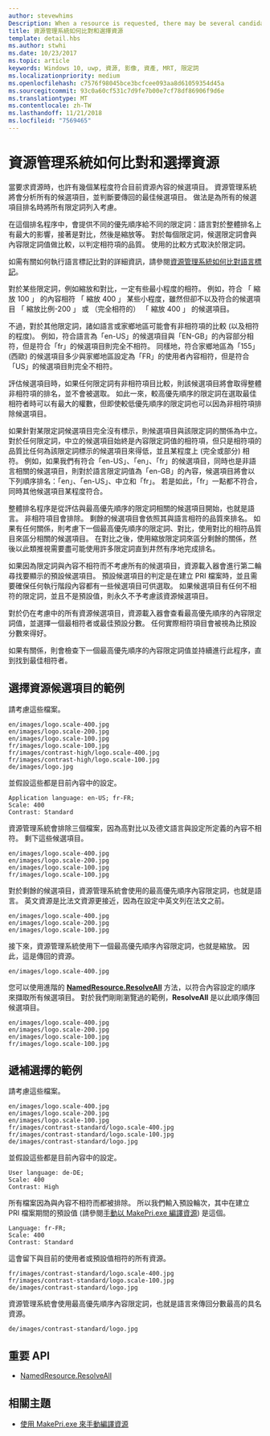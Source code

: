 ```yaml
---
author: stevewhims
Description: When a resource is requested, there may be several candidates that match the current resource context to some degree. The Resource Management System will analyze all of the candidates and determine the best candidate to return. This topic describes that process in detail and gives examples.
title: 資源管理系統如何比對和選擇資源
template: detail.hbs
ms.author: stwhi
ms.date: 10/23/2017
ms.topic: article
keywords: Windows 10, uwp, 資源, 影像, 資產, MRT, 限定詞
ms.localizationpriority: medium
ms.openlocfilehash: c7576f98045bce3bcfcee093aa8d61059354d45a
ms.sourcegitcommit: 93c0a60cf531c7d9fe7b00e7cf78df86906f9d6e
ms.translationtype: MT
ms.contentlocale: zh-TW
ms.lasthandoff: 11/21/2018
ms.locfileid: "7569465"
---
```

# <a name="how-the-resource-management-system-matches-and-chooses-resources"></a>資源管理系統如何比對和選擇資源
當要求資源時，也許有幾個某程度符合目前資源內容的候選項目。 資源管理系統將會分析所有的候選項目，並判斷要傳回的最佳候選項目。 做法是為所有的候選項目排名時將所有限定詞列入考慮。

在這個排名程序中，會提供不同的優先順序給不同的限定詞：語言對於整體排名上有最大的影響，接著是對比，然後是縮放等。 對於每個限定詞，候選限定詞會與內容限定詞值做比較，以判定相符項的品質。 使用的比較方式取決於限定詞。

如需有關如何執行語言標記比對的詳細資訊，請參閱[資源管理系統如何比對語言標記](how-rms-matches-lang-tags.md)。

對於某些限定詞，例如縮放和對比，一定有些最小程度的相符。 例如，符合 「 縮放 100 」 的內容相符 「 縮放 400 」 某些小程度，雖然但卻不以及符合的候選項目 「 縮放比例-200 」 或 （完全相符的） 「 縮放 400 」 的候選項目。

不過，對於其他限定詞，諸如語言或家鄉地區可能會有非相符項的比較 (以及相符的程度)。 例如，符合語言為「en-US」的候選項目與「EN-GB」的內容部分相符，但是符合「fr」的候選項目則完全不相符。 同樣地，符合家鄉地區為「155」(西歐) 的候選項目多少與家鄉地區設定為「FR」的使用者內容相符，但是符合「US」的候選項目則完全不相符。

評估候選項目時，如果任何限定詞有非相符項目比較，則該候選項目將會取得整體非相符項的排名，並不會被選取。 如此一來，較高優先順序的限定詞在選取最佳相符者時可以有最大的權數，但即使較低優先順序的限定詞也可以因為非相符項排除候選項目。

如果針對某限定詞候選項目完全沒有標示，則候選項目與該限定詞的關係為中立。 對於任何限定詞，中立的候選項目始終是內容限定詞值的相符項，但只是相符項的品質比任何為該限定詞標示的候選項目來得低，並且某程度上 (完全或部分) 相符。 例如，如果我們有符合「en-US」、「en」、「fr」的候選項目，同時也是非語言相關的候選項目，則對於語言限定詞值為「en-GB」的內容，候選項目將會以下列順序排名：「en」、「en-US」、中立和「fr」。 若是如此，「fr」一點都不符合，同時其他候選項目某程度符合。

整體排名程序是從評估與最高優先順序的限定詞相關的候選項目開始，也就是語言。 非相符項目會排除。 剩餘的候選項目會依照其與語言相符的品質來排名。 如果有任何關係，則考慮下一個最高優先順序的限定詞、對比，使用對比的相符品質目來區分相關的候選項目。 在對比之後，使用縮放限定詞來區分剩餘的關係，然後以此類推視需要盡可能使用許多限定詞直到井然有序地完成排名。

如果因為限定詞與內容不相符而不考慮所有的候選項目，資源載入器會進行第二輪尋找要顯示的預設候選項目。 預設候選項目的判定是在建立 PRI 檔案時，並且需要確保任何執行階段內容都有一些候選項目可供選取。 如果候選項目有任何不相符的限定詞，並且不是預設值，則永久不予考慮該資源候選項目。

對於仍在考慮中的所有資源候選項目，資源載入器會查看最高優先順序的內容限定詞值，並選擇一個最相符者或最佳預設分數。 任何實際相符項目會被視為比預設分數來得好。

如果有關係，則會檢查下一個最高優先順序的內容限定詞值並持續進行此程序，直到找到最佳相符者。

## <a name="example-of-choosing-a-resource-candidate"></a>選擇資源候選項目的範例
請考慮這些檔案。

```console
en/images/logo.scale-400.jpg
en/images/logo.scale-200.jpg
en/images/logo.scale-100.jpg  
fr/images/logo.scale-100.jpg
fr/images/contrast-high/logo.scale-400.jpg
fr/images/contrast-high/logo.scale-100.jpg
de/images/logo.jpg
```

並假設這些都是目前內容中的設定。

```console
Application language: en-US; fr-FR;
Scale: 400
Contrast: Standard
```

資源管理系統會排除三個檔案，因為高對比以及德文語言與設定所定義的內容不相符。 剩下這些候選項目。

```console
en/images/logo.scale-400.jpg
en/images/logo.scale-200.jpg
en/images/logo.scale-100.jpg  
fr/images/logo.scale-100.jpg
```

對於剩餘的候選項目，資源管理系統會使用的最高優先順序內容限定詞，也就是語言。 英文資源是比法文資源更接近，因為在設定中英文列在法文之前。

```console
en/images/logo.scale-400.jpg
en/images/logo.scale-200.jpg
en/images/logo.scale-100.jpg  
```

接下來，資源管理系統使用下一個最高優先順序內容限定詞，也就是縮放。 因此，這是傳回的資源。

```console
en/images/logo.scale-400.jpg
```

您可以使用進階的 [**NamedResource.ResolveAll**](/uwp/api/windows.applicationmodel.resources.core.namedresource.resolveall?branch=live) 方法，以符合內容設定的順序來擷取所有候選項目。 對於我們剛剛瀏覽過的範例，**ResolveAll** 是以此順序傳回候選項目。

```console
en/images/logo.scale-400.jpg
en/images/logo.scale-200.jpg
en/images/logo.scale-100.jpg  
fr/images/logo.scale-100.jpg
```

## <a name="example-of-producing-a-fallback-choice"></a>遞補選擇的範例
請考慮這些檔案。

```console
en/images/logo.scale-400.jpg
en/images/logo.scale-200.jpg
en/images/logo.scale-100.jpg  
fr/images/contrast-standard/logo.scale-400.jpg
fr/images/contrast-standard/logo.scale-100.jpg
de/images/contrast-standard/logo.jpg
```

並假設這些都是目前內容中的設定。

```console
User language: de-DE;
Scale: 400
Contrast: High
```

所有檔案因為與內容不相符而都被排除。 所以我們輸入預設輪次，其中在建立 PRI 檔案期間的預設值 (請參閱[手動以 MakePri.exe 編譯資源](compile-resources-manually-with-makepri.md)) 是這個。

```console
Language: fr-FR;
Scale: 400
Contrast: Standard
```

這會留下與目前的使用者或預設值相符的所有資源。

```console
fr/images/contrast-standard/logo.scale-400.jpg
fr/images/contrast-standard/logo.scale-100.jpg
de/images/contrast-standard/logo.jpg
```

資源管理系統會使用最高優先順序內容限定詞，也就是語言來傳回分數最高的具名資源。

```console
de/images/contrast-standard/logo.jpg
```

## <a name="important-apis"></a>重要 API
* [NamedResource.ResolveAll](/uwp/api/windows.applicationmodel.resources.core.namedresource.resolveall?branch=live)

## <a name="related-topics"></a>相關主題
* [使用 MakePri.exe 來手動編譯資源](compile-resources-manually-with-makepri.md)